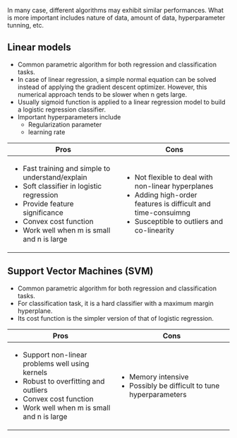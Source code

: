 In many case, different algorithms may exhibit similar performances. What is more important includes nature of data, amount of data, hyperparameter tunning, etc.

## Linear models
* Common parametric algorithm for both regression and classification tasks.
* In case of linear regression, a simple normal equation can be solved instead of applying the gradient descent optimizer. However, this numerical approach tends to be slower when n gets large.
* Usually sigmoid function is applied to a linear regression model to build a logistic regression classifier.
* Important hyperparameters include
  * Regularization parameter
  * learning rate

| Pros | Cons |
| ------ | ------ |
| <ul><li>Fast training and simple to understand/explain</li><li>Soft classifier in logistic regression</li><li>Provide feature significance</li><li>Convex cost function</li><li>Work well when m is small and n is large</li></ul> | <ul><li>Not flexible to deal with non-linear hyperplanes</li><li>Adding high-order features is difficult and time-consuimng</li><li>Susceptible to outliers and co-linearity</li></ul>|

## Support Vector Machines (SVM)
* Common parametric algorithm for both regression and classification tasks.
* For classification task, it is a hard classifier with a maximum margin hyperplane.
* Its cost function is the simpler version of that of logistic regression.

| Pros | Cons |
| ------ | ------ |
| <ul><li>Support non-linear problems well using kernels</li><li>Robust to overfitting and outliers</li><li>Convex cost function</li><li>Work well when m is small and n is large</li></ul> | <ul><li>Memory intensive</li><li>Possibly be difficult to tune hyperparameters</li></ul>|
